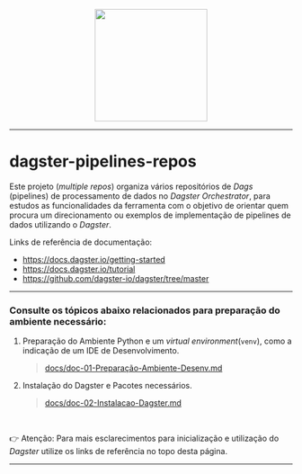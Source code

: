 <p align="center">
   <img src="https://dagster.io/images/brand/logos/dagster-primary-horizontal.png" width="200" style="max-width: 200px;">
</p>

_____

# dagster-pipelines-repos
<!-- Data Processing Pipeline Repositories in Dagster Orchestrator` -->

Este projeto (*multiple repos*) organiza vários repositórios de *Dags* (pipelines) de processamento de dados no *Dagster Orchestrator*, para estudos as funcionalidades da ferramenta com o objetivo de orientar quem procura um direcionamento ou exemplos de implementação de pipelines de dados utilizando o *Dagster*.

Links de referência de documentação: 
- https://docs.dagster.io/getting-started
- https://docs.dagster.io/tutorial
- https://github.com/dagster-io/dagster/tree/master

_____


### Consulte os tópicos abaixo relacionados para preparação do ambiente necessário:

1. Preparação do Ambiente Python e um *virtual environment*(`venv`), como a indicação de um IDE de Desenvolvimento.
   >[docs/doc-01-Preparação-Ambiente-Desenv.md](docs/doc-01-Preparação-Ambiente-Desenv.md)


2. Instalação do Dagster e Pacotes necessários.
   >[docs/doc-02-Instalacao-Dagster.md](docs/doc-02-Instalacao-Dagster.md)

<br>

👉 Atenção: Para mais esclarecimentos para inicialização e utilização do _Dagster_ utilize os links de referência no topo desta página.


_____
<br>